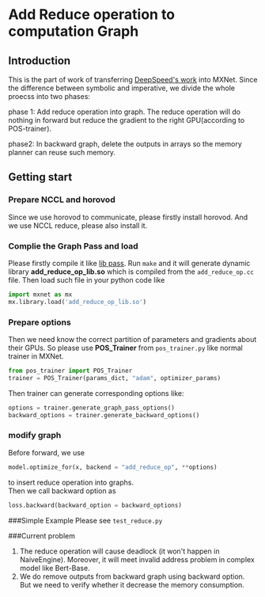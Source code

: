 <!--
  ~ Licensed to the Apache Software Foundation (ASF) under one
  ~ or more contributor license agreements.  See the NOTICE file
  ~ distributed with this work for additional information
  ~ regarding copyright ownership.  The ASF licenses this file
  ~ to you under the Apache License, Version 2.0 (the
  ~ "License"); you may not use this file except in compliance
  ~ with the License.  You may obtain a copy of the License at
  ~
  ~   http://www.apache.org/licenses/LICENSE-2.0
  ~
  ~ Unless required by applicable law or agreed to in writing,
  ~ software distributed under the License is distributed on an
  ~ "AS IS" BASIS, WITHOUT WARRANTIES OR CONDITIONS OF ANY
  ~ KIND, either express or implied.  See the License for the
  ~ specific language governing permissions and limitations
  ~ under the License.
  ~
-->

Add Reduce operation to computation Graph
=======================================

## Introduction
This is the part of work of transferring [DeepSpeed's work](https://arxiv.org/abs/1910.02054) into MXNet.
Since the difference between symbolic and imperative, we divide the whole proecss into two phases:  

phase 1: Add reduce operation into graph. The reduce operation will do nothing
in forward but reduce the gradient to the right GPU(according to POS-trainer).  

phase2: In backward graph, delete the outputs in arrays so the memory planner can reuse such memory.  

 ## Getting start 
 ### Prepare NCCL and horovod
 Since we use horovod to communicate, please firstly install horovod. And we use NCCL reduce, please also install it.  
 
 ### Complie the Graph Pass and load
 Please firstly compile it like [lib pass](../lib_pass/). Run `make` and it will generate dynamic library
 **add_reduce_op_lib.so**  which is compiled from the `add_reduce_op.cc` file. Then load such file in your python code like
```python
import mxnet as mx
mx.library.load('add_reduce_op_lib.so')
```
 
 ### Prepare options
 Then we need know the correct partition of parameters and gradients about their GPUs.
 So please use **POS_Trainer** from `pos_trainer.py` like normal trainer in MXNet.
 ```python
from pos_trainer import POS_Trainer
trainer = POS_Trainer(params_dict, "adam", optimizer_params)
```
Then trainer can generate corresponding options like:
 ```python
options = trainer.generate_graph_pass_options()
backward_options = trainer.generate_backward_options()
```
### modify graph
Before forward, we use 
 ```python
model.optimize_for(x, backend = "add_reduce_op", **options)
```
to insert reduce operation into graphs.   
Then we call backward option as 
 ```python
loss.backward(backward_option = backward_options)
```
###Simple Example
Please see `test_reduce.py` 

###Current problem
1. The reduce operation will cause deadlock (it won't happen in NaiveEngine). Moreover, it will meet invalid address 
problem in complex model like Bert-Base.
2. We do remove outputs from backward graph using backward option. But we need to verify whether it decrease the memory 
consumption.